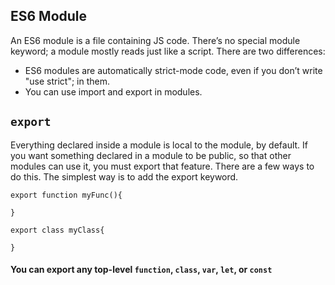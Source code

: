 ## ES6 Module
An ES6 module is a file containing JS code. There’s no special module keyword; a module mostly reads just like a script.
There are two differences:
* ES6 modules are automatically strict-mode code, even if you don’t write "use strict"; in them.
* You can use import and export in modules.

## `export`
Everything declared inside a module is local to the module, by default. If you want something declared in a module to be public, 
so that other modules can use it, you must export that feature. There are a few ways to do this. The simplest way is to add the export keyword.
```
export function myFunc(){

}

export class myClass{

}
```
#### You can export any top-level `function`, `class`, `var`, `let`, or `const`

